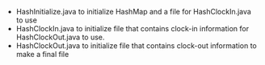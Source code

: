 - HashInitialize.java to initialize HashMap and a file for HashClockIn.java to use
- HashClockIn.java to initialize file that contains clock-in
information for HashClockOut.java to use.
- HashClockOut.java to initialize file that contains clock-out 
information to make a final file

